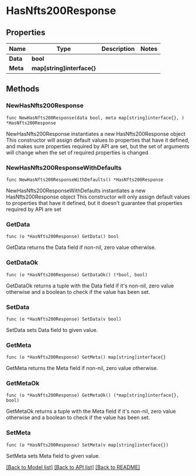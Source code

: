 # HasNfts200Response

## Properties

Name | Type | Description | Notes
------------ | ------------- | ------------- | -------------
**Data** | **bool** |  | 
**Meta** | **map[string]interface{}** |  | 

## Methods

### NewHasNfts200Response

`func NewHasNfts200Response(data bool, meta map[string]interface{}, ) *HasNfts200Response`

NewHasNfts200Response instantiates a new HasNfts200Response object
This constructor will assign default values to properties that have it defined,
and makes sure properties required by API are set, but the set of arguments
will change when the set of required properties is changed

### NewHasNfts200ResponseWithDefaults

`func NewHasNfts200ResponseWithDefaults() *HasNfts200Response`

NewHasNfts200ResponseWithDefaults instantiates a new HasNfts200Response object
This constructor will only assign default values to properties that have it defined,
but it doesn't guarantee that properties required by API are set

### GetData

`func (o *HasNfts200Response) GetData() bool`

GetData returns the Data field if non-nil, zero value otherwise.

### GetDataOk

`func (o *HasNfts200Response) GetDataOk() (*bool, bool)`

GetDataOk returns a tuple with the Data field if it's non-nil, zero value otherwise
and a boolean to check if the value has been set.

### SetData

`func (o *HasNfts200Response) SetData(v bool)`

SetData sets Data field to given value.


### GetMeta

`func (o *HasNfts200Response) GetMeta() map[string]interface{}`

GetMeta returns the Meta field if non-nil, zero value otherwise.

### GetMetaOk

`func (o *HasNfts200Response) GetMetaOk() (*map[string]interface{}, bool)`

GetMetaOk returns a tuple with the Meta field if it's non-nil, zero value otherwise
and a boolean to check if the value has been set.

### SetMeta

`func (o *HasNfts200Response) SetMeta(v map[string]interface{})`

SetMeta sets Meta field to given value.



[[Back to Model list]](../README.md#documentation-for-models) [[Back to API list]](../README.md#documentation-for-api-endpoints) [[Back to README]](../README.md)


